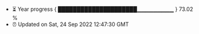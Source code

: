 - ⏳ Year progress { █████████████████████▁▁▁▁▁▁▁▁▁ } 73.02 %
- ⏰ Updated on Sat, 24 Sep 2022 12:47:30 GMT

